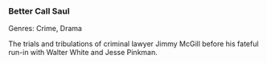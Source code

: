 ### Better Call Saul

Genres: Crime, Drama

The trials and tribulations of criminal lawyer Jimmy McGill before his fateful run-in with Walter White and Jesse Pinkman.

